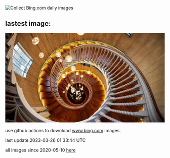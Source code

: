 ![Collect Bing.com daily images](https://github.com/counter2015/bing-daily-images/workflows/Collect%20Bing.com%20daily%20images/badge.svg)
## lastest image:
![](images/CecilBrewerStaircase.jpg)

use github actions to download www.bing.com images.

last update:2023-03-26 01:33:44 UTC

all images since 2020-05-10 [here](https://github.com/counter2015/bing-daily-images/tree/master/images) 
